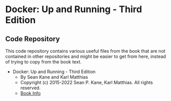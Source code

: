 # Docker: Up and Running - Third Edition

## Code Repository

This code repository contains various useful files from the book that are not contained in other repositories and might be easier to get from here, instead of trying to copy from the book text.

- Docker: Up and Running - Third Edition
  - By Sean Kane and Karl Matthias
  - Copyright (c) 2015-2022 Sean P. Kane, Karl Matthias. All rights reserved.
  - [Book Info](http://shop.oreilly.com/product/0636920153566.do)

